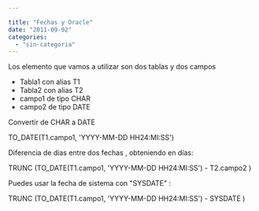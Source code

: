 ```yaml
---

title: "Fechas y Oracle"
date: "2011-09-02"
categories: 
  - "sin-categoria"
---
```


Los elemento que vamos a utilizar son dos tablas y dos campos

- Tabla1 con alias T1
- Tabla2 con alias T2
- campo1 de tipo CHAR
- campo2 de tipo DATE

Convertir de CHAR a DATE

TO\_DATE(T1.campo1, 'YYYY-MM-DD HH24:MI:SS')

Diferencia de días entre dos fechas , obteniendo en días:

TRUNC (TO\_DATE(T1.campo1, 'YYYY-MM-DD HH24:MI:SS') - T2.campo2 )

Puedes usar la fecha de sistema con "SYSDATE" :

TRUNC (TO\_DATE(T1.campo1, 'YYYY-MM-DD HH24:MI:SS') - SYSDATE )
